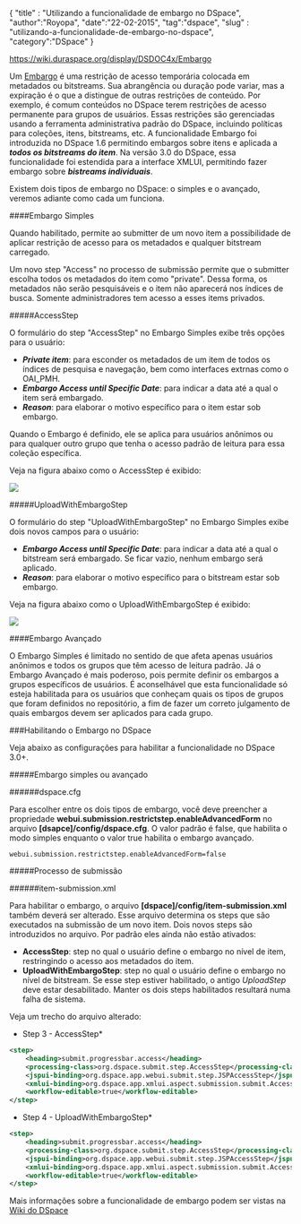 {
"title" : "Utilizando a funcionalidade de embargo no DSpace",
"author":"Royopa",
"date":"22-02-2015",
"tag":"dspace",
"slug" : "utilizando-a-funcionalidade-de-embargo-no-dspace",
"category":"DSpace"
}

https://wiki.duraspace.org/display/DSDOC4x/Embargo

Um [Embargo][1] é uma restrição de acesso temporária colocada em metadados ou bitstreams. Sua abrangência ou duração pode variar, mas a expiração é o que a distingue de outras restrições de conteúdo. Por exemplo, é comum conteúdos no DSpace terem restrições de acesso permanente para grupos de usuários. Essas restrições são gerenciadas usando a ferramenta administrativa padrão do DSpace, incluindo políticas para coleções, itens, bitstreams, etc. 
A funcionalidade Embargo foi introduzida no DSpace 1.6 permitindo embargos sobre itens e aplicada a ***todos os bitstreams do item***. Na versão 3.0 do DSpace, essa funcionalidade foi estendida para a interface XMLUI, permitindo fazer embargo sobre ***bistreams individuais***.

Existem dois tipos de embargo no DSpace: o simples e o avançado, veremos adiante como cada um funciona.

####Embargo Simples

Quando habilitado, permite ao submitter de um novo item a possibilidade de aplicar restrição de acesso para os metadados e qualquer bitstream carregado.

Um novo step "Access" no processo de submissão permite que o submitter escolha todos os metadados do item como "private". Dessa forma, os metadados não serão pesquisáveis e o item não aparecerá nos índices de busca. Somente administradores tem acesso a esses items privados.

#####AccessStep

O formulário do step "AccessStep" no Embargo Simples exibe três opções para o usuário:

 - ***Private item***: para esconder os metadados de um item de todos os índices de pesquisa e navegação, bem como interfaces extrnas como o OAI_PMH.
 - ***Embargo Access until Specific Date***: para indicar a data até a qual o item será embargado.
 - ***Reason***: para elaborar o motivo específico para o item estar sob embargo.

Quando o Embargo é definido, ele se aplica para usuários anônimos ou para qualquer outro grupo que tenha o acesso padrão de leitura para essa coleção específica.

Veja na figura abaixo como o AccessStep é exibido:

![](http://www.royopa.url.ph/themes/royopa-blog/assets/img/embargo-simples.png)

#####UploadWithEmbargoStep

O formulário do step "UploadWithEmbargoStep" no Embargo Simples exibe dois novos campos para o usuário:

 - ***Embargo Access until Specific Date***: para indicar a data até a qual o bitstream será embargado. Se ficar vazio, nenhum embargo será aplicado.
 - ***Reason***: para elaborar o motivo específico para o bitstream estar sob embargo.

Veja na figura abaixo como o UploadWithEmbargoStep é exibido:

![](http://www.royopa.url.ph/themes/royopa-blog/assets/img/embargo-simples-UploadWithEmbargoStep.png)

####Embargo Avançado

O Embargo Simples é limitado no sentido de que afeta apenas usuários anônimos e todos os grupos que têm acesso de leitura padrão.  Já o Embargo Avançado é mais poderoso, pois permite definir os embargos a grupos específicos de usuários. É aconselhável que esta funcionalidade só esteja habilitada para os usuários que conheçam quais os tipos de grupos que foram definidos no repositório, a fim de fazer um correto julgamento de quais embargos devem ser aplicados para cada grupo. 

###Habilitando o Embargo no DSpace

Veja abaixo as configurações para habilitar a funcionalidade no DSpace 3.0+.

#####Embargo simples ou avançado

######dspace.cfg

Para escolher entre os dois tipos de embargo, você deve preencher a propriedade **webui.submission.restrictstep.enableAdvancedForm** no arquivo **[dsapce]/config/dspace.cfg**. O valor padrão é false, que habilita o modo simples enquanto o valor true habilita o embargo avançado.

    webui.submission.restrictstep.enableAdvancedForm=false

#####Processo de submissão

######item-submission.xml

Para habilitar o embargo, o arquivo **[dspace]/config/item-submission.xml** também deverá ser alterado. Esse arquivo determina os steps que são executados na submissão de um novo item.
Dois novos steps são introduzidos no arquivo. Por padrão eles ainda não estão ativados:

 - **AccessStep**: step no qual o usuário define o embargo no nível de item, restringindo o acesso aos metadados do item.
 - **UploadWithEmbargoStep**: step no qual o usuário define o embargo no nível de bitstream. Se esse step estiver habilitado, o antigo *UploadStep* deve estar desabilitado. Manter os dois steps habilitados resultará numa falha de sistema.

Veja um trecho do arquivo alterado:

* Step 3 - AccessStep*
```xml
<step>
    <heading>submit.progressbar.access</heading>
    <processing-class>org.dspace.submit.step.AccessStep</processing-class>
    <jspui-binding>org.dspace.app.webui.submit.step.JSPAccessStep</jspui-binding>
    <xmlui-binding>org.dspace.app.xmlui.aspect.submission.submit.AccessStep</xmlui-binding>
    <workflow-editable>true</workflow-editable>
</step>
```

* Step 4 - UploadWithEmbargoStep*
```xml
<step>
    <heading>submit.progressbar.access</heading>
    <processing-class>org.dspace.submit.step.AccessStep</processing-class>
    <jspui-binding>org.dspace.app.webui.submit.step.JSPAccessStep</jspui-binding>
    <xmlui-binding>org.dspace.app.xmlui.aspect.submission.submit.AccessStep</xmlui-binding>
    <workflow-editable>true</workflow-editable>
</step>
```

Mais informações sobre a funcionalidade de embargo podem ser vistas na [Wiki do DSpace][1]

[1]: https://wiki.duraspace.org/display/DSDOC5x/Embargo
